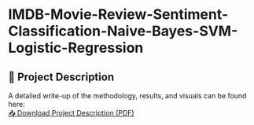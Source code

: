 # IMDB-Movie-Review-Sentiment-Classification-Naive-Bayes-SVM-Logistic-Regression
## 📄 Project Description
A detailed write-up of the methodology, results, and visuals can be found here:  
[📥 Download Project Description (PDF)](MP2_Report_Joytu.pdf)

